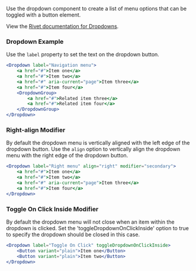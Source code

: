 Use the dropdown component to create a list of menu options that can be toggled with a button element.

View the [Rivet documentation for Dropdowns](https://rivet.uits.iu.edu/components/navigation/dropdown/).

### Dropdown Example

Use the `label` property to set the text on the dropdown button.

```jsx
<Dropdown label="Navigation menu">
    <a href="#">Item one</a>
    <a href="#">Item two</a>
    <a href="#" aria-current="page">Item three</a>
    <a href="#">Item four</a>
    <DropdownGroup>
        <a href="#">Related item three</a>
        <a href="#">Related item four</a>
    </DropdownGroup>
</Dropdown>
```

### Right-align Modifier

By default the dropdown menu is vertically aligned with the left edge of the dropdown button. Use the `align` option to vertically align the dropdown menu with the right edge of the dropdown button.   

```jsx
<Dropdown label="Right menu" align="right" modifier="secondary">
    <a href="#">Item one</a>
    <a href="#">Item two</a>
    <a href="#" aria-current="page">Item three</a>
    <a href="#">Item four</a>
</Dropdown>
```

### Toggle On Click Inside Modifier

By default the dropdown menu will not close when an item within the dropdown is clicked. Set the 'toggleDropdownOnClickInside' option to true to specify the dropdown should be closed in this case.

```jsx
<Dropdown label="Toggle On Click" toggleDropdownOnClickInside>
    <Button variant="plain">Item one</Button>
    <Button variant="plain">Item two</Button>
</Dropdown>
```